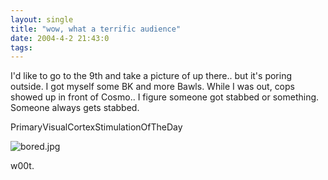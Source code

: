 ```yaml
---
layout: single
title: "wow, what a terrific audience"
date: 2004-4-2 21:43:0
tags: 
---
```


I'd like to go to the 9th and take a picture of up there.. but it's poring outside. I got myself some BK and more Bawls. While I was out, cops showed up in front of Cosmo.. I figure someone got stabbed or something. Someone always gets stabbed.



PrimaryVisualCortexStimulationOfTheDay



![bored.jpg][1]






w00t.



   [1]: http://2.bp.blogspot.com/-jJxwqoqyVc4/Tn0PqWQ6WgI/AAAAAAAAAGE/MVHzInBZANo/s320/bored.jpg
